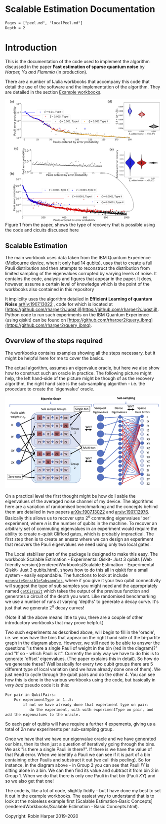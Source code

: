 # Scalable Estimation Documentation



```@contents
Pages = ["peel.md", "localPeel.md"]
Depth = 2
```

# Introduction 

This is the documentation of the code used to implement the algorithm discussed in the paper **Fast estimation of sparse quantum noise** by *Harper, Yu and Flammia* (in production).

There are a number of IJulia workbooks that accompany this code that detail the use of the software and the implementation of the algorithm. They are detailed in the section [Example workbooks](@ref).


![Figure](./figure1.png)
Figure 1 from the paper, shows the type of recovery that is possible using the code and cicuits discussed here


## Scalable Estimation

The main workbook uses data taken from the IBM Quantum Experience (Melbourne device, when it only had 14 qubits), uses that to create a full Pauli distribution and then attempts to reconstruct the distribution from limited sampling of the eigenvalues corrupted by varying levels of noise. It contains the code, analysis and figures that appear in the paper. It does, however, assume a certain level of knowledge which is the point of the workbooks also contained in this repository

It implicilty uses the algorithm detailed in **Efficient Learning of quantum Noise** [arXiv:1907.13022](https://arxiv.org/abs/1907.13022) , code for which is located at [https://github.com/rharper2/Juqst.jl](https://github.com/rharper2/Juqst.jl). Python code to run such experiments on the IBM Quantum Experience (using qiskit) can be found on [https://github.com/rharper2/query_ibmq](https://github.com/rharper2/query_ibmq).

## Overview of the steps required

The workbooks contains examples showing all the steps necessary, but it might be helpful here for me to cover the basics.

The actual algorithm, assumes an eigenvalue oracle, but here we also show how to construct such an oracle in practice. The following picture might help, the left hand-side of the picture might be though of as the recovery algorithm, the right hand side is the sub-sampling algorithm - i.e. the procedure to create the 'eigenvalue' oracle.

![Figure](./bipartite.png)

On a practical level the first thought might be how do I sable the eigenvalues of the averaged noise channel of my device. The algorithms here are a variation of randomised benchmarking and the concepts behind them are detailed in two papers [arXiv:1907.13022](https://arxiv.org/abs/1907.13022) and [arxiv:1907.12976](https://arxiv.org/abs/1907.12976). Basically this allows us to recover upto $2^n$ commuting eigenvalues 'per' experiment, where $n$ is the number of qubits in the machine. To recover an arbitrary set of commuting eigenvalues in an experiment would require the ability to create $n$-qubit Clifford gates, which is probably impractical. The first step then is to create an ansatz where we can design an experiment that recovers the Pauli eigenvalues we need using only two local gates.

The Local stabiliser part of the package is designed to make this easy. The workbook Scalable Estimation - Experimental Qiskit- Just 3 qubits [Web friendly version](renderedWorkbooks/Scalable Estimation - Experimental Qiskit- Just 3 qubits.html), shows how to do this all in qiskit for a small system - easily expandable. The functions to look at include [`generateSensibleSubsamples`](@ref), where if you give it your two qubit connectivity will suggest the type of sub samples you might need and the appropriately named [`getCircuit`](@ref) which takes the output of the previous function and generates a circuit of the depth you want. Like randomised benchmarking we use a number of runs at varying 'depths' to generate a decay curve. It's just that we generate $2^n$ decay curves!

(Note if all the above means little to you, there are a couple of other introductory workbooks that may prove helpful.)

Two such experiments as described above, will begin to fill in the 'oracle', i.e. we now have the bins that appear on the right hand side of the bi-partite graph in the diagram above. However, we still need to be able to answer the questions "Is there a single Pauli of weight in the bin (red in the diagram)?" and "If so - which Pauli is it".  Currently the only way we have to do this is to generate 'offset' eigenvalues. (The paper explains this in detail). So how do we generate these? Well basically for every two qubit groups there are 5 different type of local variation (and we have already done one of them). We just need to cycle through the qubit pairs and do the other 4. You can see how this is done in the various workbooks using the code, but basically in *very bad* pseudo code it is this:

```
For pair in QubitPairs:
	For experimentType in 1..5:
		if not we have already done that experiment type on pair: 
		   do the experiment, with with experimentType on pair, and add the eigenvalues to the oracle.
```

So each pair of qubits will have require a further 4 expements, giving us a total of $2n$ new experiments per sub-sampling group. 

Once we have that we have our eigenvalue oracle and we have generated our bins, then its then just a question of iteratively going through the bins. We ask "is there a single Pauli in there?". If there is we have the value of that Pauli error. When we identify a Pauli we can see if it is part of a bin containing other Paulis and substract it out (we call this peeling). So for instance, in the diagram above - in Group 2 you can see that Pauli $IY$ is sitting alone in a bin. We can then find its value and subtract it from bin 3 in Group 1. When we do that there is only one Pauli in that bin (Pauli $XY$) and so we also get that one!

The code is, like a lot of code, slightly fiddly - but I have done my best to set it out in the example workbooks. The easiest way to understand that is to look at the noiseless example first [Scalable Estimation-Basic Concepts](renderedWorkbooks/Scalable Estimation - Basic Concepts.html).




Copyright: Robin Harper 2019-2020

